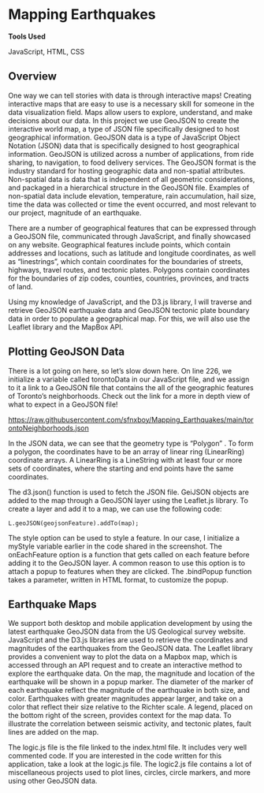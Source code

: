 # Mapping Earthquakes

**Tools Used**

JavaScript, HTML, CSS

## Overview
One way we can tell stories with data is through interactive maps! Creating interactive maps that are easy to use is a necessary skill for someone in the data visualization field. Maps allow users to explore, understand, and make decisions about our data. In this project we use GeoJSON to create the interactive world map, a type of JSON file specifically designed to host geographical information. GeoJSON data is a type of JavaScript Object Notation (JSON) data that is specifically designed to host geographical information. GeoJSON is utilized across a number of applications, from ride sharing, to navigation, to food delivery services. The GeoJSON format is the industry standard for hosting geographic data and non-spatial attributes. Non-spatial data is data that is independent of all geometric considerations, and packaged in a hierarchical structure in the GeoJSON file. Examples of non-spatial data include elevation, temperature, rain accumulation, hail size, time the data was collected or time the event occurred, and most relevant to our project, magnitude of an earthquake.

There are a number of geographical features that can be expressed through a GeoJSON file, communicated through JavaScript, and finally showcased on any website. Geographical features include points, which contain addresses and locations, such as latitude and longitude coordinates, as well as “linestrings”, which contain coordinates for the boundaries of streets, highways, travel routes, and tectonic plates. Polygons contain coordinates for the boundaries of zip codes, counties, countries, provinces, and tracts of land. 

Using my knowledge of JavaScript, and the D3.js library, I will traverse and retrieve GeoJSON earthquake data and GeoJSON tectonic plate boundary data in order to populate a geographical map. For this, we will also use the Leaflet library and the MapBox API.

## Plotting GeoJSON Data

 
There is a lot going on here, so let’s slow down here.
On line 226, we initialize a variable called torontoData in our JavaScript file, and we assign to it a link to a GeoJSON file that contains the all of the geographic features of Toronto’s neighborhoods. Check out the link for a more in depth view of what to expect in a GeoJSON file!

https://raw.githubusercontent.com/sfnxboy/Mapping_Earthquakes/main/torontoNeighborhoods.json

In the JSON data, we can see that the geometry type is “Polygon” . To form a polygon, the coordinates have to be an array of linear ring (LinearRing) coordinate arrays. A LinearRing is a LineString with at least four or more sets of coordinates, where the starting and end points have the same coordinates.

The d3.json() function is used to fetch the JSON file. GeiJSON objects are added to the map through a GeoJSON layer using the Leaflet.js library. To create a layer and add it to a map, we can use the following code:
```
L.geoJSON(geojsonFeature).addTo(map);
```
The style option can be used to style a feature. In our case, I initialize a myStyle variable earlier in the code shared in the screenshot. The onEachFeature option is a function that gets called on each feature before adding it to the GeoJSON layer. A common reason to use this option is to attach a popup to features when they are clicked. The .bindPopup function takes a parameter, written in HTML format, to customize the popup.

## Earthquake Maps

We support both desktop and mobile application development by using the latest earthquake GeoJSON data from the US Geological survey website. JavaScript and the D3.js libraries are used to retrieve the coordinates and magnitudes of the earthquakes from the GeoJSON data. The Leaflet library provides a convenient way to plot the data on a Mapbox map, which is accessed through an API request and to create an interactive method to explore the earthquake data. On the map, the magnitude and location of the earthquake will be shown in a popup marker. The diameter of the marker of each earthquake reflect the magnitude of the earthquake in both size, and color. Earthquakes with greater magnitudes appear larger, and take on a color that reflect their size relative to the Richter scale. A legend, placed on the bottom right of the screen, provides context for the map data. To illustrate the correlation between seismic activity, and tectonic plates, fault lines are added on the map.

The logic.js file is the file linked to the index.html file. It includes very well commented code. If you are interested in the code written for this application, take a look at the logic.js file. The logic2.js file contains a lot of miscellaneous projects used to plot lines, circles, circle markers, and more using other GeoJSON data.
